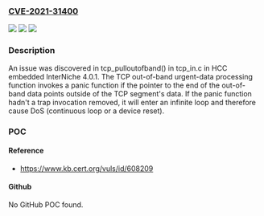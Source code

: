 ### [CVE-2021-31400](https://cve.mitre.org/cgi-bin/cvename.cgi?name=CVE-2021-31400)
![](https://img.shields.io/static/v1?label=Product&message=n%2Fa&color=blue)
![](https://img.shields.io/static/v1?label=Version&message=n%2Fa&color=blue)
![](https://img.shields.io/static/v1?label=Vulnerability&message=n%2Fa&color=brighgreen)

### Description

An issue was discovered in tcp_pulloutofband() in tcp_in.c in HCC embedded InterNiche 4.0.1. The TCP out-of-band urgent-data processing function invokes a panic function if the pointer to the end of the out-of-band data points outside of the TCP segment's data. If the panic function hadn't a trap invocation removed, it will enter an infinite loop and therefore cause DoS (continuous loop or a device reset).

### POC

#### Reference
- https://www.kb.cert.org/vuls/id/608209

#### Github
No GitHub POC found.

